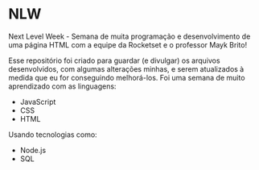 # NLW
Next Level Week - Semana de muita programação e desenvolvimento de uma página HTML com a equipe da Rocketset e o professor Mayk Brito!

Esse repositório foi criado para guardar (e divulgar) os arquivos desenvolvidos, com algumas alterações minhas, e serem atualizados à medida que eu for conseguindo melhorá-los.
Foi uma semana de muito aprendizado com as linguagens:
- JavaScript
- CSS
- HTML

Usando tecnologias como:
- Node.js
- SQL
